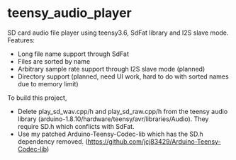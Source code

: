 # teensy_audio_player
SD card audio file player using teensy3.6, SdFat library and I2S slave mode. Features:
 - Long file name support through SdFat
 - Files are sorted by name
 - Arbitrary sample rate support through I2S slave mode (planned)
 - Directory support (planned, need UI work, hard to do with sorted names due to memory limit)

To build this project,
 - Delete play_sd_wav.cpp/h and play_sd_raw.cpp/h from the teensy audio library (arduino-1.8.10/hardware/teensy/avr/libraries/Audio). They require SD.h which conflicts with SdFat.
 - Use my patched Arduino-Teensy-Codec-lib which has the SD.h dependency removed. (https://github.com/jcj83429/Arduino-Teensy-Codec-lib)
